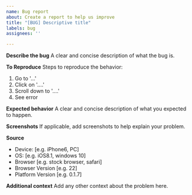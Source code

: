```yaml
---
name: Bug report
about: Create a report to help us improve
title: "[BUG] Descriptive title"
labels: bug
assignees: ''

---
```


**Describe the bug**
A clear and concise description of what the bug is.

**To Reproduce**
Steps to reproduce the behavior:
1. Go to '...'
2. Click on '....'
3. Scroll down to '....'
4. See error

**Expected behavior**
A clear and concise description of what you expected to happen.

**Screenshots**
If applicable, add screenshots to help explain your problem.

**Source**
 - Device: [e.g. iPhone6, PC]
 - OS: [e.g. iOS8.1, windows 10]
 - Browser [e.g. stock browser, safari]
 - Browser Version [e.g. 22]
 - Platform Version [e.g. 0.1.7]

**Additional context**
Add any other context about the problem here.
